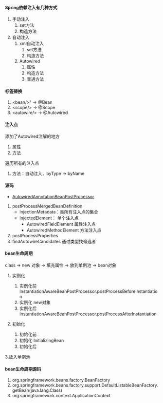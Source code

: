 #### Spring依赖注入有几种方式
1. 手动注入
    1. set方法
    2. 构造方法
2. 自动注入
    1. xml自动注入
        1. set方法
        2. 构造方法
    2. Autowired
        1. 属性
        2. 构造方法
        3. 普通方法
#### 标签替换
1. &lt;bean/&gt;" -&gt;  @Bean
2. &lt;scope/&gt; -> @Scope
3. &lt;autowire/&gt; -> @Autowired

#### 注入点
添加了Autowired注解的地方
1. 属性
2. 方法

遍历所有的注入点
1. 方法：自动注入，byType -> byName

#### 源码
- [AutowiredAnnotationBeanPostProcessor](org.springframework.beans.factory.annotation.AutowiredAnnotationBeanPostProcessor)
1. postProcessMergedBeanDefinition
    - InjectionMetadata：类所有注入点的集合
    - InjectedElement： 单个注入点
        - AutowiredFieldElement 属性注入点
        - AutowiredMethodElement 方法注入点
2. postProcessProperties
3. findAutowireCandidates 通过类型找候选者

#### bean生命周期
class -> new 对象 -> 填充属性 -> 放到单例池 -> bean对象

1. 实例化
    1. 实例化前 InstantiationAwareBeanPostProcessor.postProcessBeforeInstantiation
    2. 实例化 new对象
    3. 实例化后 InstantiationAwareBeanPostProcessor.postProcessAfterInstantiation

2. 初始化
    1. 初始化前
    2. 初始化 InitializingBean
    3. 初始化后

3.放入单例池

#### bean生命周期源码
1. org.springframework.beans.factory.BeanFactory
2. org.springframework.beans.factory.support.DefaultListableBeanFactory.getBean(java.lang.Class<T>)
3. org.springframework.context.ApplicationContext


